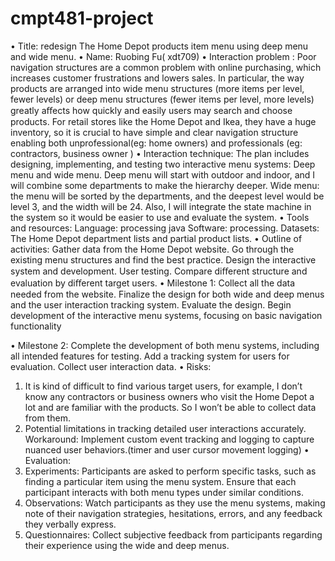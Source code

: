 # cmpt481-project

•	Title: redesign The Home Depot products item menu using deep menu and wide menu.
•	Name: Ruobing Fu( xdt709)
•	Interaction problem :
Poor navigation structures are a common problem with online purchasing, which increases customer frustrations and lowers sales. In particular, the way products are arranged into wide menu structures (more items per level, fewer levels) or deep menu structures (fewer items per level, more levels) greatly aﬀects how quickly and easily users may search and choose products. For retail stores like the Home Depot and Ikea, they have a huge inventory, so it is crucial to have simple and clear navigation structure enabling both unprofessional(eg: home owners) and professionals (eg: contractors, business owner )
•	Interaction technique:
The plan includes designing, implementing, and testing two interactive menu systems: Deep menu and wide menu. Deep menu will start with outdoor and indoor, and I will combine some departments to make the hierarchy deeper. Wide menu: the menu will be sorted by the departments, and the deepest level would be level 3, and the width will be 24. Also, I will integrate the state machine in the system so it would be easier to use and evaluate the system.
•	Tools and resources:
Language: processing java Software: processing.
Datasets: The Home Depot department lists and partial product lists.
•	Outline of activities:
Gather data from the Home Depot website.
Go through the existing menu structures and find the best practice. Design the interactive system and development.
User testing.
Compare diﬀerent structure and evaluation by diﬀerent target users.
•	Milestone 1:
Collect all the data needed from the website.
Finalize the design for both wide and deep menus and the user interaction tracking system. Evaluate the design.
Begin development of the interactive menu systems, focusing on basic navigation functionality

•	Milestone 2:
Complete the development of both menu systems, including all intended features for testing. Add a tracking system for users for evaluation.
Collect user interaction data.
•	Risks:
1.	It is kind of difficult to find various target users, for example, I don’t know any contractors or business owners who visit the Home Depot a lot and are familiar with the products. So I won’t be able to collect data from them.
2.	Potential limitations in tracking detailed user interactions accurately. Workaround: Implement custom event tracking and logging to capture nuanced user behaviors.(timer and user cursor movement logging)
•	Evaluation:
1.	Experiments: Participants are asked to perform specific tasks, such as finding a particular item using the menu system. Ensure that each participant interacts with both menu types under similar conditions.
2.	Observations: Watch participants as they use the menu systems, making note of their navigation strategies, hesitations, errors, and any feedback they verbally express.
3.	Questionnaires: Collect subjective feedback from participants regarding their experience using the wide and deep menus.
 

